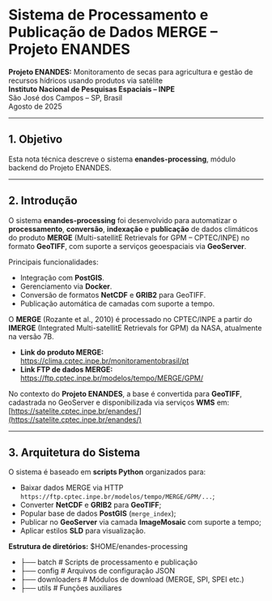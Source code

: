 # Sistema de Processamento e Publicação de Dados MERGE – Projeto ENANDES

**Projeto ENANDES:** Monitoramento de secas para agricultura e gestão de recursos hídricos usando produtos via satélite  
**Instituto Nacional de Pesquisas Espaciais – INPE**  
São José dos Campos – SP, Brasil  
Agosto de 2025

---

## 1. Objetivo
Esta nota técnica descreve o sistema **enandes-processing**, módulo backend do Projeto ENANDES.

---

## 2. Introdução
O sistema **enandes-processing** foi desenvolvido para automatizar o **processamento**, **conversão**, **indexação** e **publicação** de dados climáticos do produto **MERGE** (Multi-satellitE Retrievals for GPM – CPTEC/INPE) no formato **GeoTIFF**, com suporte a serviços geoespaciais via **GeoServer**.

Principais funcionalidades:
- Integração com **PostGIS**.
- Gerenciamento via **Docker**.
- Conversão de formatos **NetCDF** e **GRIB2** para GeoTIFF.
- Publicação automática de camadas com suporte a tempo.

O **MERGE** (Rozante et al., 2010) é processado no CPTEC/INPE a partir do **IMERGE** (Integrated Multi-satellitE Retrievals for GPM) da NASA, atualmente na versão 7B.
- **Link do produto MERGE:** https://clima.cptec.inpe.br/monitoramentobrasil/pt
- **Link FTP de dados MERGE:** https://ftp.cptec.inpe.br/modelos/tempo/MERGE/GPM/

No contexto do **Projeto ENANDES**, a base é convertida para **GeoTIFF**, cadastrada no GeoServer e disponibilizada via serviços **WMS** em:
[https://satelite.cptec.inpe.br/enandes/](https://satelite.cptec.inpe.br/enandes/)

---

## 3. Arquitetura do Sistema
O sistema é baseado em **scripts Python** organizados para:

- Baixar dados MERGE via HTTP  
  `https://ftp.cptec.inpe.br/modelos/tempo/MERGE/GPM/...`;
- Converter **NetCDF** e **GRIB2** para **GeoTIFF**;
- Popular base de dados **PostGIS** (`merge_index`);
- Publicar no **GeoServer** via camada **ImageMosaic** com suporte a tempo;
- Aplicar estilos **SLD** para visualização.

**Estrutura de diretórios:**
$HOME/enandes-processing
- ├── batch # Scripts de processamento e publicação
- ├── config # Arquivos de configuração JSON
- ├── downloaders # Módulos de download (MERGE, SPI, SPEI etc.)
- ├── utils # Funções auxiliares
